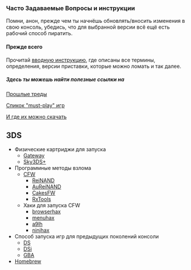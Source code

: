 ### Часто Задаваемые Вопросы и инструкции

Помни, анон, прежде чем ты начнёшь обновлять/вносить изменения в свою консоль, убедись, что для выбранной версии всё ещё есть рабочий способ пиратить. 

#### Прежде всего

Прочитай [вводную инструкцию](https://github.com/for2ch/Pirate-F.A.Q/wiki/Основная-информация), где описаны все термины, определения, версии приставки, которые можно ломать и так далее.

##### Здесь ты можешь найти полезные ссылки на

[Прошлые треды](https://github.com/for2ch/Pirate-F.A.Q/wiki/Треды)

[Спикок "must-play" игр](https://github.com/for2ch/Pirate-F.A.Q/wiki/Список-годноты)

[И где их можно скачать](https://github.com/for2ch/Pirate-F.A.Q/wiki/Сайты-с-играми)


## 3DS

* Физические картриджи для запуска
  * [Gateway](https://github.com/for2ch/Pirate-F.A.Q/wiki/Gateway)
  * [Sky3DS+](https://github.com/for2ch/Pirate-F.A.Q/wiki/Sky3DS-)
* Программные методы взлома
  * [CFW](https://github.com/for2ch/Pirate-F.A.Q/wiki/Подготовка-и-установка-CFW)
    * [ReiNAND](https://github.com/for2ch/Pirate-F.A.Q/wiki/ReiNAND)
    * [AuReiNAND](https://github.com/for2ch/Pirate-F.A.Q/wiki/AuReiNAND)
    * [CakesFW](https://github.com/for2ch/Pirate-F.A.Q/wiki/CakesFW)
    * [RxTools](https://github.com/for2ch/Pirate-F.A.Q/wiki/RX-Tools)
  * Хаки для запуска CFW
    * [browserhax](https://github.com/for2ch/Pirate-F.A.Q/wiki/BrowserHAX)
    * [menuhax](https://github.com/for2ch/Pirate-F.A.Q/wiki/Menuhax)
    * [a9lh](https://github.com/for2ch/Pirate-F.A.Q/wiki/arm9loaderhax)
    * [ninjhax](https://github.com/for2ch/Pirate-F.A.Q/wiki/Ninjhax)
* Способ запуска игр для предыдущих поколений консоли
  * [DS](https://github.com/for2ch/Pirate-F.A.Q/wiki/DS-игры)
  * [DSi](https://github.com/for2ch/Pirate-F.A.Q/wiki/DSi-игры)
  * [GBA](https://github.com/for2ch/Pirate-F.A.Q/wiki/GBA-игры)
* [Homebrew](https://github.com/for2ch/Pirate-F.A.Q/wiki/Homebrew)
